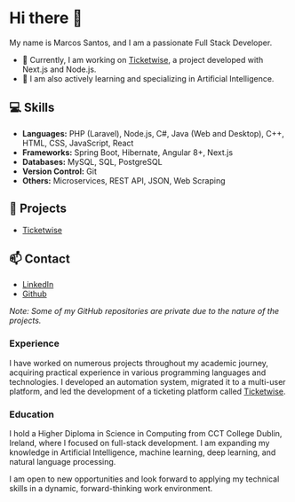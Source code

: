 # Hi there 👋

My name is Marcos Santos, and I am a passionate Full Stack Developer. 

- 🔭 Currently, I am working on [Ticketwise](https://www.ticketwise.me/), a project developed with Next.js and Node.js.
- 🌱 I am also actively learning and specializing in Artificial Intelligence.

## 💻 Skills

- **Languages:** PHP (Laravel), Node.js, C#, Java (Web and Desktop), C++, HTML, CSS, JavaScript, React
- **Frameworks:** Spring Boot, Hibernate, Angular 8+, Next.js
- **Databases:** MySQL, SQL, PostgreSQL
- **Version Control:** Git
- **Others:** Microservices, REST API, JSON, Web Scraping

## 🎯 Projects

- [Ticketwise](https://tickpluswise.com/)

## 📫 Contact

- [LinkedIn](https://www.linkedin.com/in/marcos-santos-stack/)
- [Github](https://github.com/marcossantosfl) 

*Note: Some of my GitHub repositories are private due to the nature of the projects.*

### Experience

I have worked on numerous projects throughout my academic journey, acquiring practical experience in various programming languages and technologies. I developed an automation system, migrated it to a multi-user platform, and led the development of a ticketing platform called [Ticketwise](https://ticketwise.me/).

### Education

I hold a Higher Diploma in Science in Computing from CCT College Dublin, Ireland, where I focused on full-stack development. I am expanding my knowledge in Artificial Intelligence, machine learning, deep learning, and natural language processing.

I am open to new opportunities and look forward to applying my technical skills in a dynamic, forward-thinking work environment.
